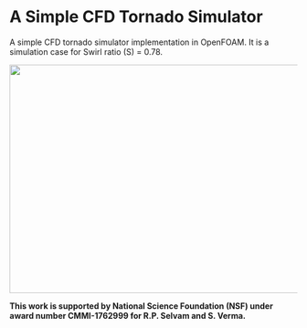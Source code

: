 # A Simple CFD Tornado Simulator
A simple CFD tornado simulator implementation in OpenFOAM.
It is a simulation case for Swirl ratio (S) = 0.78.

<img src="https://github.com/timusv5977/CFD-Tornado-Simulator/blob/main/tornado_building_impact.gif" style="width:800px;height:400px;">

 <b>This work is supported by National Science Foundation (NSF) under award number CMMI-1762999 for R.P. Selvam and S. Verma.</b>
